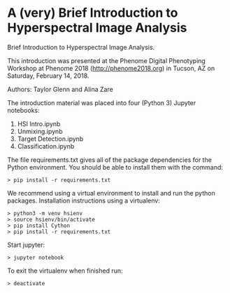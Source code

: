 # A (very) Brief Introduction to Hyperspectral Image Analysis
Brief Introduction to Hyperspectral Image Analysis.

This introduction was presented at the Phenome Digital Phenotyping Workshop at Phenome 2018 (http://phenome2018.org) in Tucson, AZ on Saturday, February 14, 2018. 

Authors: Taylor Glenn and Alina Zare

The introduction material was placed into four (Python 3) Jupyter notebooks:

1. HSI Intro.ipynb
2. Unmixing.ipynb
3. Target Detection.ipynb
4. Classification.ipynb

The file requirements.txt gives all of the package dependencies for the Python environment. You should be able to install them with the command:

```
> pip install -r requirements.txt
```

We recommend using a virtual environment to install and run the python packages. Installation instructions using a virtualenv:

```
> python3 -m venv hsienv
> source hsienv/bin/activate
> pip install Cython
> pip install -r requirements.txt
```

Start jupyter:

```
> jupyter notebook
```

To exit the virtualenv when finished run:

```
> deactivate
```
